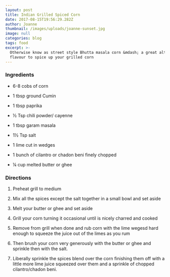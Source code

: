 ```yaml
---
layout: post
title: Indian Grilled Spiced Corn
date: 2017-08-15T19:56:29.282Z
author: Joanne
thumbnail: /images/uploads/joanne-sunset.jpg
image: null
categories: blog
tags: food
excerpt: >-
  Otherwise know as street style Bhutta masala corn &mdash; a great alternative
  flavour to spice up your grilled corn 
---
```


### Ingredients 

* 6-8 cobs of corn 

* 1 tbsp ground Cumin

* 1 tbsp paprika

* &frac12; Tsp chili​ powder/ cayenne 

* 1 tbsp garam masala 

* 1&frac12; Tsp salt 

* 1 lime cut in wedges 

* 1 bunch of cilantro or chadon beni finely chopped 

* &frac14; cup melted butter or ghee 

### Directions 

1. Preheat grill to medium 

1. Mix all the spices except the salt together in a small bowl and set aside 

1. Melt your butter or ghee and set aside 

1. Grill your corn turning it occasional until is nicely charred and cooked 

1. Remove from grill when done and rub corn with the lime wegesd hard enough to squeeze the juice out of the limes as you rum 

1. Then brush your corn very generously with the butter or ghee and sprinkle then with the salt. 

1. Liberally sprinkle the spices blend over the corn finishing them off with a little more lime juice squeezed over them and a sprinkle of chopped cilantro/chadon beni. 



